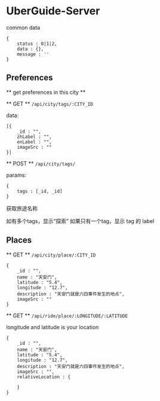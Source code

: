 # UberGuide-Server

common data

```
{
	status : 0|1|2,
	data : {},
	message : ''
}
```

## Preferences

** get preferences in this city **

** GET ** `/api/city/tags/:CITY_ID`

data:

```
[{
	_id : "",
	zhLabel : "",
	enLabel : "",
	imageSrc : ""
}]
```

** POST ** `/api/city/tags/`

params: 

```
{
	tags : [_id, _id]
}
```

获取旅途名称

如有多个tags，显示“探索”
如果只有一个tag，显示 tag 的 label

## Places

** GET ** `/api/city/place/:CITY_ID`

```
{
	_id : "",
	name : "天安门",
	latitude : "5.4",
	longitude : "12.7",
	description : "天安门就是六四事件发生的地点",
	imageSrc : ""
}
```

** GET ** `/api/ride/place/:LONGITUDE/:LATITUDE`

longitude and latitude is your location 

```
{
	_id : "",
	name : "天安门",
	latitude : "5.4",
	longitude : "12.7",
	description : "天安门就是六四事件发生的地点",
	imageSrc : "",
	relativeLocation : {
		
	}
}
```